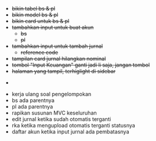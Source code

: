 - ~~bikin tabel bs & pl~~
- ~~bikin model bs & pl~~
- ~~bikin card untuk bs & pl~~
- ~~tambahkan input untuk buat akun~~
    - ~~bs~~
    - ~~pl~~
- ~~tambahkan input untuk tambah jurnal~~
    - ~~reference code~~
- ~~tampilan card jurnal hilangkan nominal~~
- ~~tombol "Input Keuangan" ganti jadi li saja, jangan tombol~~
- ~~halaman yang tampil, terhiglight di sidebar~~
- ~~~atur ulang pengkategorian laba rugi~~~
- kerja ulang soal pengelompokan
- bs ada parentnya
- pl ada parentnya
- rapikan susunan MVC keseluruhan
- edit jurnal ketika sudah otomatis terganti
- rka ketika mengupload otomatis terganti statusnya
- daftar akun ketika input jurnal ada pembatasnya